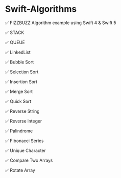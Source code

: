 # Swift-Algorithms

✅ FIZZBUZZ Algorithm example using Swift 4 & Swift 5

✅ STACK

✅ QUEUE

✅ LinkedList

✅ Bubble Sort

✅ Selection Sort

✅ Insertion Sort 

✅ Merge Sort 

✅ Quick Sort

✅ Reverse String 

✅ Reverse Integer

✅ Palindrome

✅ Fibonacci Series

✅ Unique Character

✅ Compare Two Arrays

✅ Rotate Array


